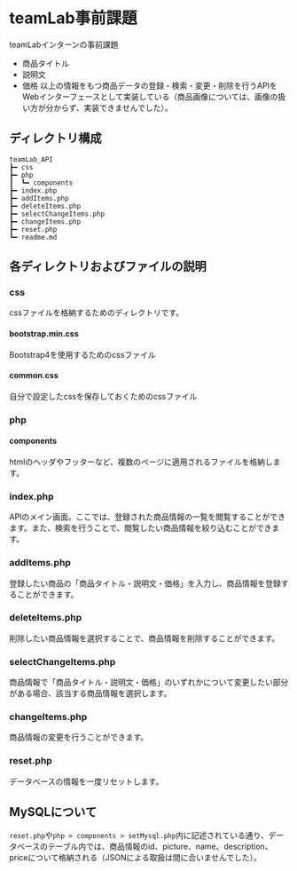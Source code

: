 # teamLab事前課題
teamLabインターンの事前課題
- 商品タイトル
- 説明文
- 価格
以上の情報をもつ商品データの登録・検索・変更・削除を行うAPIをWebインターフェースとして実装している（商品画像については、画像の扱い方が分からず、実装できませんでした）。

## ディレクトリ構成
```
teamLab_API
┣━ css
┣━ php
┃  ┗━ components
┣━ index.php
┣━ addItems.php
┣━ deleteItems.php
┣━ selectChangeItems.php
┣━ changeItems.php
┣━ reset.php
┗━ readme.md
```

## 各ディレクトリおよびファイルの説明
### css
cssファイルを格納するためのディレクトリです。
#### bootstrap.min.css
Bootstrap4を使用するためのcssファイル

#### common.css
自分で設定したcssを保存しておくためのcssファイル

### php
#### components
htmlのヘッダやフッターなど、複数のぺージに適用されるファイルを格納します。

### index.php
APIのメイン画面。ここでは、登録された商品情報の一覧を閲覧することができます。また、検索を行うことで、閲覧したい商品情報を絞り込むことができます。

### addItems.php
登録したい商品の「商品タイトル・説明文・価格」を入力し、商品情報を登録することができます。

### deleteItems.php
削除したい商品情報を選択することで、商品情報を削除することができます。

### selectChangeItems.php
商品情報で「商品タイトル・説明文・価格」のいずれかについて変更したい部分がある場合、該当する商品情報を選択します。

### changeItems.php
商品情報の変更を行うことができます。

### reset.php
データベースの情報を一度リセットします。

## MySQLについて
`reset.php`や`php > components > setMysql.php`内に記述されている通り、データベースのテーブル内では、商品情報のid、picture、name、description、priceについて格納される（JSONによる取扱は間に合いませんでした）。
